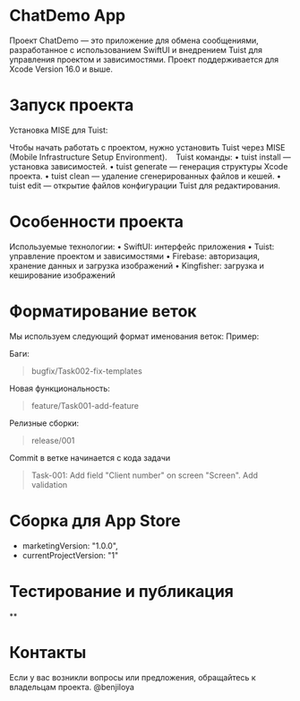 # ChatDemo App

Проект ChatDemo — это приложение для обмена сообщениями, разработанное с использованием SwiftUI и внедрением Tuist для управления проектом и зависимостями. Проект поддерживается для Xcode Version 16.0 и выше.


# Запуск проекта

Установка MISE для Tuist:

Чтобы начать работать с проектом, нужно установить Tuist через MISE (Mobile Infrastructure Setup Environment).
 
 Tuist команды:
    •    tuist install — установка зависимостей.
    •    tuist generate — генерация структуры Xcode проекта.
    •    tuist clean — удаление сгенерированных файлов и кешей.
    •    tuist edit — открытие файлов конфигурации Tuist для редактирования.
 
 
# Особенности проекта

Используемые технологии:
    •    SwiftUI: интерфейс приложения
    •    Tuist: управление проектом и зависимостями
    •    Firebase: авторизация, хранение данных и загрузка изображений
    •    Kingfisher: загрузка и кеширование изображений


# Форматирование веток

Мы используем следующий формат именования веток:
Пример:  

Баги:
> bugfix/Task002-fix-templates
  
Новая функциональность:
> feature/Task001-add-feature
  
Релизные сборки:
> release/001

Commit в ветке начинается с кода задачи  
> Task-001: Add field "Client number" on screen "Screen". Add validation
 
 
# Сборка для App Store

* marketingVersion: "1.0.0",
* currentProjectVersion: "1"


# Тестирование и публикация

**


# Контакты

Если у вас возникли вопросы или предложения, обращайтесь к владельцам проекта. @benjiloya
